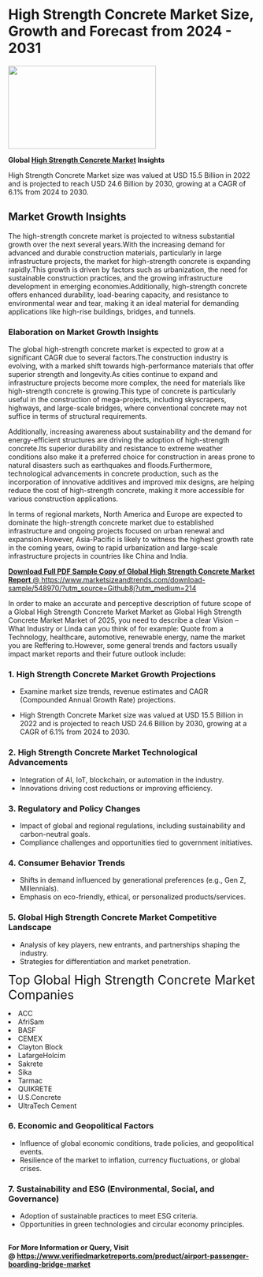 <H1>High Strength Concrete Market Size, Growth and Forecast from 2024 - 2031</H1><img class="aligncenter size-medium wp-image-584254" src="https://thirdeyenews.in/wp-content/uploads/2024/09/Global-Market-Research-300x168.jpeg" alt="" width="300" height="168" /><p><strong>Global&nbsp;<a href="https://www.marketsizeandtrends.com/download-sample/548970/?utm_source=Github8j?utm_medium=214">High Strength Concrete Market</a> Insights</strong></p><p>High Strength Concrete Market size was valued at USD 15.5 Billion in 2022 and is projected to reach USD 24.6 Billion by 2030, growing at a CAGR of 6.1% from 2024 to 2030.</p><p><h2>Market Growth Insights</h2> <p>The high-strength concrete market is projected to witness substantial growth over the next several years.With the increasing demand for advanced and durable construction materials, particularly in large infrastructure projects, the market for high-strength concrete is expanding rapidly.This growth is driven by factors such as urbanization, the need for sustainable construction practices, and the growing infrastructure development in emerging economies.Additionally, high-strength concrete offers enhanced durability, load-bearing capacity, and resistance to environmental wear and tear, making it an ideal material for demanding applications like high-rise buildings, bridges, and tunnels.</p> <p><a href="#"></a></p> <h3>Elaboration on Market Growth Insights</h3> <p>The global high-strength concrete market is expected to grow at a significant CAGR due to several factors.The construction industry is evolving, with a marked shift towards high-performance materials that offer superior strength and longevity.As cities continue to expand and infrastructure projects become more complex, the need for materials like high-strength concrete is growing.This type of concrete is particularly useful in the construction of mega-projects, including skyscrapers, highways, and large-scale bridges, where conventional concrete may not suffice in terms of structural requirements.</p> <p>Additionally, increasing awareness about sustainability and the demand for energy-efficient structures are driving the adoption of high-strength concrete.Its superior durability and resistance to extreme weather conditions also make it a preferred choice for construction in areas prone to natural disasters such as earthquakes and floods.Furthermore, technological advancements in concrete production, such as the incorporation of innovative additives and improved mix designs, are helping reduce the cost of high-strength concrete, making it more accessible for various construction applications.</p> <p>In terms of regional markets, North America and Europe are expected to dominate the high-strength concrete market due to established infrastructure and ongoing projects focused on urban renewal and expansion.However, Asia-Pacific is likely to witness the highest growth rate in the coming years, owing to rapid urbanization and large-scale infrastructure projects in countries like China and India.</p> <p><a href="#"></p><p><span class=""><strong>Download Full PDF Sample Copy of Global High Strength Concrete Market Report</strong> @ <a href="https://www.marketsizeandtrends.com/download-sample/548970/?utm_source=Github8j?utm_medium=214" target="_blank">https://www.marketsizeandtrends.com/download-sample/548970/?utm_source=Github8j?utm_medium=214</a></span></p><p>In order to make an accurate and perceptive description of future scope of a Global&nbsp;High Strength Concrete Market Market as Global&nbsp;High Strength Concrete Market Market of 2025, you need to describe a clear Vision &ndash; What Industry or Linda can you think of for example: Quote from a Technology, healthcare, automotive, renewable energy, name the market you are Reffering to.However, some general trends and factors usually impact market reports and their future outlook include:</p><h3>1.&nbsp;<strong>High Strength Concrete Market Growth Projections</strong></h3><ul><li>Examine market size trends, revenue estimates and CAGR (Compounded Annual Growth Rate) projections.</li><li><p>High Strength Concrete Market size was valued at USD 15.5 Billion in 2022 and is projected to reach USD 24.6 Billion by 2030, growing at a CAGR of 6.1% from 2024 to 2030.</p></li></ul><h3>2.&nbsp;<strong>High Strength Concrete Market Technological Advancements</strong></h3><ul><li>Integration of AI, IoT, blockchain, or automation in the industry.</li><li>Innovations driving cost reductions or improving efficiency.</li></ul><h3>3.&nbsp;<strong>Regulatory and Policy Changes</strong></h3><ul><li>Impact of global and regional regulations, including sustainability and carbon-neutral goals.</li><li>Compliance challenges and opportunities tied to government initiatives.</li></ul><h3>4.&nbsp;<strong>Consumer Behavior Trends</strong></h3><ul><li>Shifts in demand influenced by generational preferences (e.g., Gen Z, Millennials).</li><li>Emphasis on eco-friendly, ethical, or personalized products/services.</li></ul><h3>5.&nbsp;<strong>Global High Strength Concrete Market Competitive Landscape</strong></h3><ul><li>Analysis of key players, new entrants, and partnerships shaping the industry.</li><li>Strategies for differentiation and market penetration.</li></ul><p data-pm-slice="1 1 []"><span style="color: inherit; font-family: inherit; font-size: 25px;">Top Global High Strength Concrete Market Companies</span></p><div class="" data-test-id=""><p><li>ACC</li><li> AfriSam</li><li> BASF</li><li> CEMEX</li><li> Clayton Block</li><li> LafargeHolcim</li><li> Sakrete</li><li> Sika</li><li> Tarmac</li><li> QUIKRETE</li><li> U.S.Concrete</li><li> UltraTech Cement</li></p></div><h3>6.&nbsp;<strong>Economic and Geopolitical Factors</strong></h3><ul><li>Influence of global economic conditions, trade policies, and geopolitical events.</li><li>Resilience of the market to inflation, currency fluctuations, or global crises.</li></ul><h3>7.&nbsp;<strong>Sustainability and ESG (Environmental, Social, and Governance)</strong></h3><ul><li>Adoption of sustainable practices to meet ESG criteria.</li><li>Opportunities in green technologies and circular economy principles.</li></ul><h2><strong style="font-size: 14px;">For More Information or Query, Visit @&nbsp;</strong><a style="background-color: #ffffff; font-size: 14px;" href="https://www.marketsizeandtrends.com/report/high-strength-concrete-market/" target="_blank">https://www.verifiedmarketreports.com/product/airport-passenger-boarding-bridge-market</a></h2>